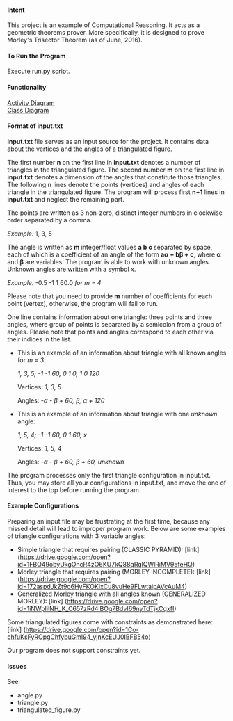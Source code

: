 #### Intent
This project is an example of Computational Reasoning. It acts as a geometric theorems
prover. More specifically, it is designed to prove Morley's Trisector Theorem (as of June, 2016).

#### To Run the Program
Execute run.py script.

#### Functionality
[Activity Diagram](https://drive.google.com/open?id=1NkYzuc2SvzuM0E-Suw00hTjIOd0kKMthwJZFddhUuCc)  
[Class Diagram](https://drive.google.com/open?id=0B13UVf6NnzqsUnRobzFkcldDR2c)

#### Format of input.txt
**input.txt** file serves as an input source for the project. It contains data about the vertices
and the angles of a triangulated figure.

The first number **n** on the first line in **input.txt** denotes a number of triangles in the triangulated figure.
The second number **m** on the first line in **input.txt** denotes a dimension of the angles that constitute those triangles.
The following **n** lines denote the points (vertices) and angles of each triangle in the triangulated figure.
The program will process first **n+1** lines in **input.txt** and neglect the remaining part.

The points are written as 3 non-zero, distinct integer numbers in clockwise order separated by a comma.

_Example:_ 1, 3, 5

The angle is written as **m** integer/float values **a b c** separated by space, each of which is a coefficient
of an angle of the form **aα + bβ + c**, where **α** and **β** are variables.
The program is able to work with unknown angles. Unknown angles are written with a symbol *x*.

_Example:_ -0.5 -1 1 60.0 _for m = 4_ 

Please note that you need to provide **m** number of coefficients for each point (vertex),
otherwise, the program will fail to run. 

One line contains information about one triangle: three points and three angles,
where group of points is separated by a semicolon from a group of angles. 
Please note that points and angles correspond to each other via their indices in the list.

* This is an example of an information about triangle with all known angles for _m = 3_:
  
  _1, 3, 5; -1 -1 60, 0 1 0, 1 0 120_
  
  Vertices: _1, 3, 5_
  
  Angles: _-α - β + 60, β, α + 120_
* This is an example of an information about triangle with one _unknown_ angle:
  
  _1, 5, 4; -1 -1 60, 0 1 60, x_
  
  Vertices: _1, 5, 4_
  
  Angles: _-α - β + 60, β + 60, unknown_

The program processes only the first triangle configuration in input.txt.
Thus, you may store all your configurations in input.txt, and move the one of interest to the top
before running the program.

#### Example Configurations
Preparing an input file may be frustrating at the first time, because any missed detail will lead to
improper program work.
Below are some examples of triangle configurations with 3 variable angles:
- Simple triangle that requires pairing (CLASSIC PYRAMID): [link]
  (https://drive.google.com/open?id=1FBQ49obyUkgOncR4zO6KU7kQ88qRqlQWlRiMV95feHQ)
- Morley triangle that requires pairing (MORLEY INCOMPLETE): [link]
  (https://drive.google.com/open?id=172aspdJkZt9o6HyFKOKixCu8vuHe9FLwtaipAVcAuM4)
- Generalized Morley triangle with all angles known (GENERALIZED MORLEY): [link]
  (https://drive.google.com/open?id=1iNWpIilNH_K_C657zRd4lBOg7BdvI69nyTdTjkCqxfI)

Some triangulated figures come with constraints as demonstrated here: [link]
(https://drive.google.com/open?id=1Co-chfuKsFyROpgChfybuGml94_yjnKcEUJ0IBFB54o)

Our program does not support constraints yet.

#### Issues
See:
- angle.py
- triangle.py
- triangulated_figure.py
